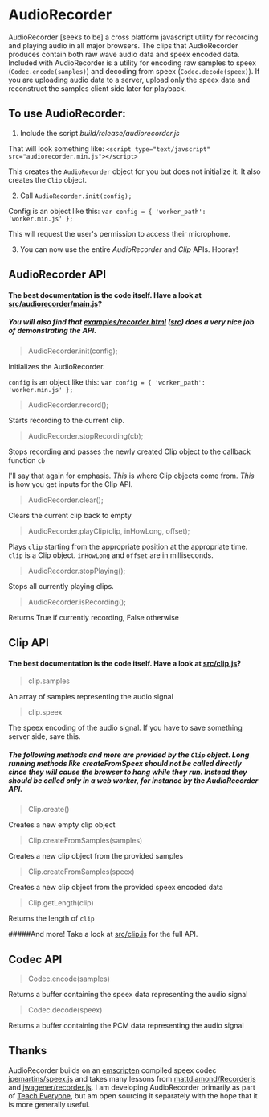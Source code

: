 AudioRecorder
=============

AudioRecorder [seeks to be] a cross platform javascript utility for recording and playing audio in all major browsers.
The clips that AudioRecorder produces contain both raw wave audio data and speex encoded data.
Included with AudioRecorder is a utility for encoding raw samples to speex (`Codec.encode(samples)`) and decoding from speex (`Codec.decode(speex)`). If you are uploading audio data to a server, upload only the speex data and reconstruct the samples client side later for playback.

To use AudioRecorder:
------------

1. Include the script *build/release/audiorecorder.js*

  That will look something like: `<script type="text/javscript" src="audiorecorder.min.js"></script>`

  This creates the `AudioRecorder` object for you but does not initialize it. It also creates the `Clip` object.

2. Call `AudioRecorder.init(config);`

  Config is an object like this: `var config = {
                'worker_path': 'worker.min.js'
            };`

  This will request the user's permission to access their microphone.

3. You can now use the entire *AudioRecorder* and *Clip* APIs. Hooray!

AudioRecorder API
------------

#### The best documentation is the code itself. Have a look at [src/audiorecorder/main.js](src/audiorecorder/main.js)?

##### You will also find that [examples/recorder.html](http://dbieber.github.io/audiorecorder/examples/recorder.html) ([src](examples/recorder.html)) does a very nice job of demonstrating the API.

>AudioRecorder.init(config);

Initializes the AudioRecorder.

`config` is an object like this: `var config = {
                'worker_path': 'worker.min.js'
            };`

>AudioRecorder.record();

Starts recording to the current clip.

>AudioRecorder.stopRecording(cb);

Stops recording and passes the newly created Clip object to the callback function `cb`

I'll say that again for emphasis. *This* is where Clip objects come from. *This* is how you get inputs for the Clip API.

>AudioRecorder.clear();

Clears the current clip back to empty

>AudioRecorder.playClip(clip, inHowLong, offset);

Plays `clip` starting from the appropriate position at the appropriate time. `clip` is a Clip object. `inHowLong` and `offset` are in milliseconds.

>AudioRecorder.stopPlaying();

Stops all currently playing clips.

>AudioRecorder.isRecording();

Returns True if currently recording, False otherwise

Clip API
------------

#### The best documentation is the code itself. Have a look at [src/clip.js](src/clip.js)?

>clip.samples

An array of samples representing the audio signal

>clip.speex

The speex encoding of the audio signal. If you have to save something server side, save this.

##### The following methods and more are provided by the `Clip` object. Long running methods like *createFromSpeex* should not be called directly since they will cause the browser to hang while they run. Instead they should be called only in a web worker, for instance by the AudioRecorder API.

>Clip.create()

Creates a new empty clip object

>Clip.createFromSamples(samples)

Creates a new clip object from the provided samples

>Clip.createFromSamples(speex)

Creates a new clip object from the provided speex encoded data

>Clip.getLength(clip)

Returns the length of `clip`

#####And more! Take a look at [src/clip.js](src/clip.js) for the full API.

Codec API
------------

>Codec.encode(samples)

Returns a buffer containing the speex data representing the audio signal

>Codec.decode(speex)

Returns a buffer containing the PCM data representing the audio signal

Thanks
------------

AudioRecorder builds on an [emscripten](https://github.com/kripken/emscripten) compiled speex codec [jpemartins/speex.js](https://github.com/jpemartins/speex.js/) and takes many lessons from [mattdiamond/Recorderjs](https://github.com/mattdiamond/Recorderjs) and [jwagener/recorder.js](https://github.com/jwagener/recorder.js/). I am developing AudioRecorder primarily as part of [Teach Everyone](http://teacheveryone.org), but am open sourcing it separately with the hope that it is more generally useful.
